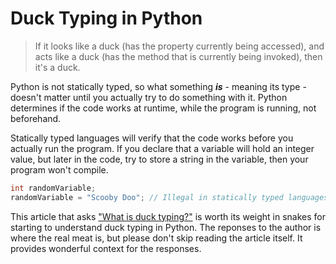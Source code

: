 # Duck Typing in Python

> If it looks like a duck (has the property currently being accessed), and acts like a duck (has the method that is currently being invoked), then it's a duck.

Python is not statically typed, so what something __*is*__ - meaning its type - doesn't matter until you actually try to do something with it. Python determines if the code works at runtime, while the program is running, not beforehand.

Statically typed languages will verify that the code works before you actually run the program. If you declare that a variable will hold an integer value, but later in the code, try to store a string in the variable, then your program won't compile.

```cs
int randomVariable;
randomVariable = "Scooby Doo"; // Illegal in statically typed languages
```

This article that asks ["What is duck typing?"](https://ericlippert.com/2014/01/02/what-is-duck-typing/) is worth its weight in snakes for starting to understand duck typing in Python. The reponses to the author is where the real meat is, but please don't skip reading the article itself. It provides wonderful context for the responses.